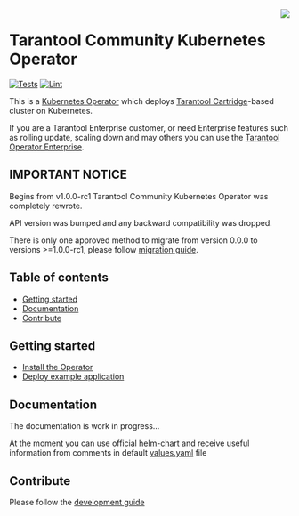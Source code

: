 <a href="http://tarantool.org">
   <img src="https://static.tarantool.io/pub/221123-0838-43389b9/tarantool/images/current-logo.svg" align="right">
</a>

# Tarantool Community Kubernetes Operator

[![Tests][gh-test-actions-badge]][gh-actions-url]
[![Lint][gh-lint-actions-badge]][gh-actions-url]

This is a [Kubernetes Operator](https://coreos.com/operators/) which deploys [Tarantool Cartridge](https://github.com/tarantool/cartridge)-based
cluster on Kubernetes.

If you are a Tarantool Enterprise customer, or need Enterprise features such as rolling update, scaling down and may others
you can use the [Tarantool Operator Enterprise](https://www.tarantool.io/ru/kubernetesoperator).

## IMPORTANT NOTICE

Begins from v1.0.0-rc1 Tarantool Community Kubernetes Operator was completely rewrote.

API version was bumped and any backward compatibility was dropped.

There is only one approved method to migrate from version 0.0.0 to versions >=1.0.0-rc1, 
please follow [migration guide](./docs/migrate-from-0.0.*-to-1.0.0.md).

## Table of contents

* [Getting started](#getting-started)
* [Documentation](#documentation)
* [Contribute](#contribute)

## Getting started

- [Install the Operator](./docs/installation.md)
- [Deploy example application](./docs/deploy-example-application.md)

## Documentation

The documentation is work in progress...

At the moment you can use official [helm-chart](https://github.com/tarantool/helm-charts/tree/master/charts/tarantool-operator) 
and receive useful information from comments in default [values.yaml](https://github.com/tarantool/helm-charts/blob/master/charts/tarantool-operator/values.yaml) file 

## Contribute

Please follow the [development guide](./docs/development-guide.md)

[gh-lint-actions-badge]: https://github.com/tarantool/tarantool-operator/actions/workflows/lint.yml/badge.svg
[gh-test-actions-badge]: https://github.com/tarantool/tarantool-operator/actions/workflows/test.yml/badge.svg
[gh-actions-url]: https://github.com/tarantool/tarantool-operator/actions
